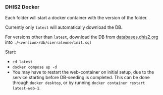
### DHIS2 Docker

Each folder will start a docker container with the version of the folder.

Currently only `latest` will automatically download the DB. 

For versions other than `latest`, download the DB from [databases.dhis2.org](https://databases.dhis2.org/) into `./<version>/db/sierraleone/init.sql`


Start:

* `cd latest`
* `docker compose up -d`
* You may have to restart the web-container on initial setup, due to the service starting before DB-seeding is completed. This can be done through `docker desktop`, or by running `docker container restart latest-web-1`.
